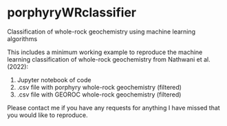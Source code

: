 # porphyryWRclassifier
Classification of whole-rock geochemistry using machine learning algorithms

This includes a minimum working example to reproduce the machine learning classification of whole-rock geochemistry from Nathwani et al. (2022):
1. Jupyter notebook of code
2. .csv file with porphyry whole-rock geochemistry (filtered)
3. .csv file with GEOROC whole-rock geochemistry (filtered)

Please contact me if you have any requests for anything I have missed that you would like to reproduce.
